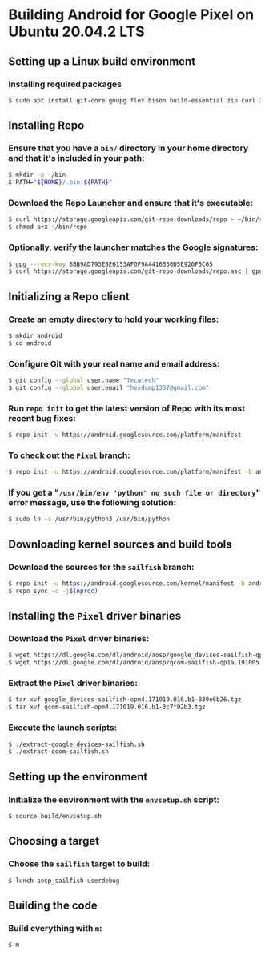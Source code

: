 # Building Android for Google Pixel on Ubuntu 20.04.2 LTS

## Setting up a Linux build environment

### Installing required packages

```bash
$ sudo apt install git-core gnupg flex bison build-essential zip curl zlib1g-dev gcc-multilib g++-multilib libc6-dev-i386 libncurses5-dev lib32ncurses5-dev x11proto-core-dev libx11-dev lib32z1-dev libgl1-mesa-dev libxml2-utils xsltproc unzip fontconfig
```

## Installing Repo

### Ensure that you have a `bin/` directory in your home directory and that it's included in your path:

```bash
$ mkdir -p ~/bin
$ PATH="${HOME}/.bin:${PATH}"
```

### Download the Repo Launcher and ensure that it's executable:

```bash
$ curl https://storage.googleapis.com/git-repo-downloads/repo > ~/bin/repo
$ chmod a+x ~/bin/repo
```

### Optionally, verify the launcher matches the Google signatures:

```bash
$ gpg --recv-key 8BB9AD793E8E6153AF0F9A4416530D5E920F5C65
$ curl https://storage.googleapis.com/git-repo-downloads/repo.asc | gpg --verify - ~/bin/repo
```

## Initializing a Repo client

### Create an empty directory to hold your working files:

```bash
$ mkdir android
$ cd android
```

### Configure Git with your real name and email address:

```bash
$ git config --global user.name "Tecatech"
$ git config --global user.email "hexdump1337@gmail.com"
```

### Run `repo init` to get the latest version of Repo with its most recent bug fixes:

```bash
$ repo init -u https://android.googlesource.com/platform/manifest
```

### To check out the `Pixel` branch:

```bash
$ repo init -u https://android.googlesource.com/platform/manifest -b android-10.0.0_r17
```

### If you get a "`/usr/bin/env 'python' no such file or directory`" error message, use the following solution:

```bash
$ sudo ln -s /usr/bin/python3 /usr/bin/python
```

## Downloading kernel sources and build tools

### Download the sources for the `sailfish` branch:

```bash
$ repo init -u https://android.googlesource.com/kernel/manifest -b android-msm-marlin-3.18-pie-qpr2
$ repo sync -c -j$(nproc)
```

## Installing the `Pixel` driver binaries

### Download the `Pixel` driver binaries:

```bash
$ wget https://dl.google.com/dl/android/aosp/google_devices-sailfish-qp1a.191005.007.a3-a1615a0f.tgz
$ wget https://dl.google.com/dl/android/aosp/qcom-sailfish-qp1a.191005.007.a3-191228fe.tgz
```

### Extract the `Pixel` driver binaries:

```bash
$ tar xvf google_devices-sailfish-opm4.171019.016.b1-839e6b26.tgz
$ tar xvf qcom-sailfish-opm4.171019.016.b1-3c7f92b3.tgz
```

### Execute the launch scripts:

```bash
$ ./extract-google_devices-sailfish.sh
$ ./extract-qcom-sailfish.sh
```

## Setting up the environment

### Initialize the environment with the `envsetup.sh` script:

```bash
$ source build/envsetup.sh
```

## Choosing a target

### Choose the `sailfish` target to build:

```bash
$ lunch aosp_sailfish-userdebug
```

## Building the code

### Build everything with `m`:

```bash
$ m
```